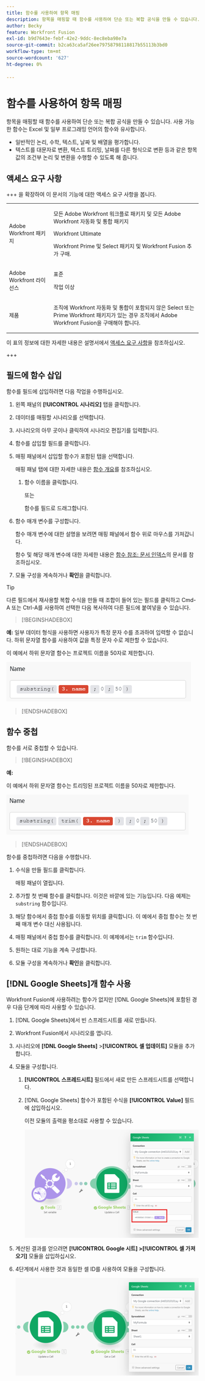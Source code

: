 ```yaml
---
title: 함수를 사용하여 항목 매핑
description: 항목을 매핑할 때 함수를 사용하여 단순 또는 복합 공식을 만들 수 있습니다.
author: Becky
feature: Workfront Fusion
exl-id: b9d7643e-febf-42e2-9ddc-8ec8eba98e7a
source-git-commit: b2ca63ca5af26ee79758798118817b55113b3bd0
workflow-type: tm+mt
source-wordcount: '627'
ht-degree: 0%

---
```


# 함수를 사용하여 항목 매핑

항목을 매핑할 때 함수를 사용하여 단순 또는 복합 공식을 만들 수 있습니다. 사용 가능한 함수는 Excel 및 일부 프로그래밍 언어의 함수와 유사합니다.

* 일반적인 논리, 수학, 텍스트, 날짜 및 배열을 평가합니다.
* 텍스트를 대문자로 변환, 텍스트 트리밍, 날짜를 다른 형식으로 변환 등과 같은 항목 값의 조건부 논리 및 변환을 수행할 수 있도록 해 줍니다.

## 액세스 요구 사항

+++ 을 확장하여 이 문서의 기능에 대한 액세스 요구 사항을 봅니다.

<table style="table-layout:auto">
 <col> 
 <col> 
 <tbody> 
  <tr> 
   <td role="rowheader">Adobe Workfront 패키지</td> 
   <td> <p>모든 Adobe Workfront 워크플로 패키지 및 모든 Adobe Workfront 자동화 및 통합 패키지</p><p>Workfront Ultimate</p><p>Workfront Prime 및 Select 패키지 및 Workfront Fusion 추가 구매.</p> </td> 
  </tr> 
  <tr data-mc-conditions=""> 
   <td role="rowheader">Adobe Workfront 라이선스</td> 
   <td> <p>표준</p><p>작업 이상</p> </td> 
  </tr> 
  <tr> 
   <td role="rowheader">제품</td> 
   <td>
   <p>조직에 Workfront 자동화 및 통합이 포함되지 않은 Select 또는 Prime Workfront 패키지가 있는 경우 조직에서 Adobe Workfront Fusion을 구매해야 합니다.</li></ul>
   </td> 
  </tr>
 </tbody> 
</table>

이 표의 정보에 대한 자세한 내용은 설명서에서 [액세스 요구 사항](/help/workfront-fusion/references/licenses-and-roles/access-level-requirements-in-documentation.md)을 참조하십시오.

+++

## 필드에 함수 삽입

함수를 필드에 삽입하려면 다음 작업을 수행하십시오.

1. 왼쪽 패널의 **[!UICONTROL 시나리오]** 탭을 클릭합니다.
1. 데이터를 매핑할 시나리오를 선택합니다.
1. 시나리오의 아무 곳이나 클릭하여 시나리오 편집기를 입력합니다.
1. 함수를 삽입할 필드를 클릭합니다.
1. 매핑 패널에서 삽입할 함수가 포함된 탭을 선택합니다.

   매핑 패널 탭에 대한 자세한 내용은 [함수 개요](/help/workfront-fusion/get-started-with-fusion/understand-fusion/function-overview.md)를 참조하십시오.
   1. 함수 이름을 클릭합니다.

      또는

      함수를 필드로 드래그합니다.
1. 함수 매개 변수를 구성합니다.

   함수 매개 변수에 대한 설명을 보려면 매핑 패널에서 함수 위로 마우스를 가져갑니다.

   함수 및 해당 매개 변수에 대한 자세한 내용은 [함수 참조: 문서 인덱스](/help/workfront-fusion/references/mapping-panel/functions/functions-toc.md)의 문서를 참조하십시오.

1. 모듈 구성을 계속하거나 **확인**&#x200B;을 클릭합니다.

>[!TIP]
>
>다른 필드에서 재사용할 복합 수식을 만들 때 조합이 들어 있는 필드를 클릭하고 Cmd-A 또는 Ctrl-A를 사용하여 선택한 다음 복사하여 다른 필드에 붙여넣을 수 있습니다.


>[!BEGINSHADEBOX]

**예:** 일부 데이터 형식을 사용하면 사용자가 특정 문자 수를 초과하여 입력할 수 없습니다. 하위 문자열 함수를 사용하여 값을 특정 문자 수로 제한할 수 있습니다.

이 예에서 하위 문자열 함수는 프로젝트 이름을 50자로 제한합니다.

![모임 길이 제한 예시](assets/example-meet-length-restriction-350x184.png)

>[!ENDSHADEBOX]

## 함수 중첩

함수를 서로 중첩할 수 있습니다.

>[!BEGINSHADEBOX]

**예:**

이 예에서 하위 문자열 함수는 트리밍된 프로젝트 이름을 50자로 제한합니다.

![트리밍된 이름](assets/trimmed-name-under-50.png)

>[!ENDSHADEBOX]

함수를 중첩하려면 다음을 수행합니다.

1. 수식을 만들 필드를 클릭합니다.

   매핑 패널이 열립니다.

1. 추가할 첫 번째 함수를 클릭합니다. 이것은 바깥에 있는 기능입니다. 다음 예제는 `substring` 함수입니다.
1. 해당 함수에서 중첩 함수를 이동할 위치를 클릭합니다. 이 예에서 중첩 함수는 첫 번째 매개 변수 대신 사용됩니다.
1. 매핑 패널에서 중첩 함수를 클릭합니다. 이 예제에서는 `trim` 함수입니다.
1. 원하는 대로 기능을 계속 구성합니다.
1. 모듈 구성을 계속하거나 **확인**&#x200B;을 클릭합니다.

## [!DNL Google Sheets]개 함수 사용

Workfront Fusion에 사용하려는 함수가 없지만 [!DNL Google Sheets]에 포함된 경우 다음 단계에 따라 사용할 수 있습니다.

1. [!DNL Google Sheets]에서 빈 스프레드시트를 새로 만듭니다.
1. Workfront Fusion에서 시나리오를 엽니다.
1. 시나리오에 **[!DNL Google Sheets]** >**[!UICONTROL 셀 업데이트]** 모듈을 추가합니다.

1. 모듈을 구성합니다.

   1. **[!UICONTROL 스프레드시트]** 필드에서 새로 만든 스프레드시트를 선택합니다.
   1. [!DNL Google Sheets] 함수가 포함된 수식을 **[!UICONTROL Value]** 필드에 삽입하십시오.

      이전 모듈의 출력을 평소대로 사용할 수 있습니다.

      ![Google Sheets 함수 사용](assets/exploit-google-sheet-functions-350x218.png)

1. 계산된 결과를 얻으려면 **[!UICONTROL Google 시트] >[!UICONTROL 셀 가져오기]** 모듈을 삽입하십시오.
1. 4단계에서 사용한 것과 동일한 셀 ID를 사용하여 모듈을 구성합니다.

   ![Google Sheets 함수 사용](assets/exploit-google-sheet-functions-2-350x187.png)
